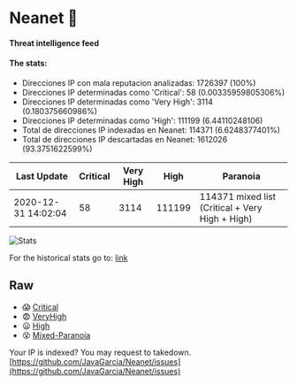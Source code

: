 # Neanet :hocho:
#### Threat intelligence feed
#### The stats:

- Direcciones IP con mala reputacion analizadas: 1726397 (100%)
- Direcciones IP determinadas como 'Critical':  58 (0.00335959805306%)
- Direcciones IP determinadas como 'Very High':  3114 (0.180375660986%)
- Direcciones IP determinadas como 'High':  111199 (6.44110248106)
- Total de direcciones IP indexadas en Neanet:  114371 (6.6248377401%)
- Total de direcciones IP descartadas en Neanet:  1612026 (93.3751622599%)

| Last Update | Critical | Very High | High | Paranoia |
| --- | --- | --- | --- | --- |
| 2020-12-31 14:02:04 | 58 | 3114 | 111199 | 114371 mixed list (Critical + Very High + High)|

![Stats](https://docs.google.com/spreadsheets/d/e/2PACX-1vSnaNMIXVabIpDJjufMlzH7poXnshF3mgd8Is1g9ytUEzVsP5my4Trn8f-xkoLLQ38xpL3HtmUexLo6/pubchart?oid=501124687&format=image)

For the historical stats go to: [link](/stats.csv)
## Raw
- :scream: [Critical](https://raw.githubusercontent.com/JavaGarcia/Neanet/master/blacklists/neanet_critical.txt)
- :fearful: [VeryHigh](https://raw.githubusercontent.com/JavaGarcia/Neanet/master/blacklists/neanet_veryHigh.txtt)
- :frowning: [High](https://raw.githubusercontent.com/JavaGarcia/Neanet/master/blacklists/neanet_high.txt)
- :dizzy_face: [Mixed-Paranoia](https://raw.githubusercontent.com/JavaGarcia/Neanet/master/blacklists/neanet_all.txt)


Your IP is indexed? You may request to takedown. [https://github.com/JavaGarcia/Neanet/issues](https://github.com/JavaGarcia/Neanet/issues)





































































































































































































































































































































































































































































































































































































































































































































































































































































































































































































































































































































































































































































































































































































































































































































































































































































































































































































































































































































































































































































































































































































































































































































































































































































































































































































































































































































































































































































































































































































































































































































































































































































































